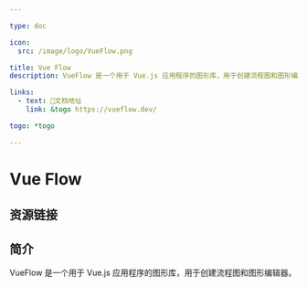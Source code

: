 ```yaml
---

type: doc

icon:
  src: /image/logo/VueFlow.png

title: Vue Flow
description: VueFlow 是一个用于 Vue.js 应用程序的图形库，用于创建流程图和图形编辑器。

links:
  - text: 📖文档地址
    link: &togo https://vueflow.dev/

togo: *togo

---
```


<ShowLogo />

# Vue Flow

<ShowBreadcrumb />

## 资源链接

<ShowLinks />

## 简介

VueFlow 是一个用于 Vue.js 应用程序的图形库，用于创建流程图和图形编辑器。
